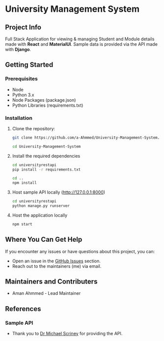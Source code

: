 # University Management System

## Project Info
Full Stack Application for viewing & managing Student and Module details made with **React** and **MaterialUI**. Sample data is provided via the API made with **Django**.

## Getting Started

### Prerequisites
- Node
- Python 3.x
- Node Packages (package.json)
- Python Libraries (requirements.txt)

### Installation
1. Clone the repository:
   ```bash
   git clone https://github.com/a-Ahmmed/University-Management-System.git

   cd University-Management-System
2. Install the required dependencies
   ```bash
   cd universityrestapi
   pip install -r requirements.txt

   cd ..
   npm install
3. Host sample API locally (http://127.0.0.1:8000)
   ```bash
   cd universityrestapi
   python manage.py runserver
4. Host the application locally
   ```bash
   npm start
## Where You Can Get Help
If you encounter any issues or have questions about this project, you can:
- Open an issue in the [GitHub Issues](https://github.com/a-Ahmmed/University-Management-System/issues) section.
- Reach out to the maintainers (me) via email.

## Maintainers and Contributers
- Aman Ahmmed - Lead Maintainer

## References
### Sample API
- Thank you to [Dr Michael Scriney](https://www.dcu.ie/computing/people/michael-scriney) for providing the API.
